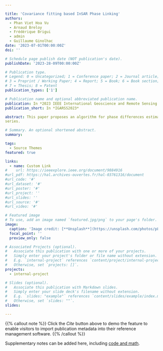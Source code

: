 ```yaml
---

title: 'Covariance fitting based InSAR Phase Linking'
authors:
  - Phan Viet Hoa Vu
  - Arnaud Breloy
  - Frédérique Brigui
  - admin
  - Guillaume Ginolhac
date: '2023-07-01T00:00:00Z'
doi: ''

# Schedule page publish date (NOT publication's date).
publishDate: '2023-28-09T00:00:00Z'

# Publication type.
# Legend: 0 = Uncategorized; 1 = Conference paper; 2 = Journal article;
# 3 = Preprint / Working Paper; 4 = Report; 5 = Book; 6 = Book section;
# 7 = Thesis; 8 = Patent
publication_types: ['1']

# Publication name and optional abbreviated publication name.
publication: In *2023 IEEE International Geoscience and Remote Sensing Symposium*
publication_short: In *IGARSS2023*

abstract: This paper proposes an algorithm for phase differences estimation in multi-temporal InSAR. The proposed approach is based on covariance fitting estimation and the majorization-minimization algorithm. Experiments with Sentinel-1 images of Mexico City demonstrate that the proposed approach compares favorably to the state-of-the-art phase linking (i.e., maximum likelihood-based approaches) when the sample support is low (i.e., when the number of pixels in the multi-look window cannot scale with the number of SAR images). Hence, the proposed approach can improve the spatial resolution of phase difference estimation in case of large SAR image time
series.

# Summary. An optional shortened abstract.
summary: 

tags:
  - Source Themes
featured: true

links:
  - name: Custom Link
#    url: https://ieeexplore.ieee.org/document/9884916
#url_pdf: https://hal.archives-ouvertes.fr/hal-03761316/document
#url_code: '#'
#url_dataset: '#'
#url_poster: '#'
#url_project: ''
#url_slides: ''
#url_source: '#'
#url_video: '#'

# Featured image
# To use, add an image named `featured.jpg/png` to your page's folder.
image:
  caption: 'Image credit: [**Unsplash**](https://unsplash.com/photos/pLCdAaMFLTE)'
  focal_point: ''
  preview_only: false

# Associated Projects (optional).
#   Associate this publication with one or more of your projects.
#   Simply enter your project's folder or file name without extension.
#   E.g. `internal-project` references `content/project/internal-project/index.md`.
#   Otherwise, set `projects: []`.
projects:
  - internal-project

# Slides (optional).
#   Associate this publication with Markdown slides.
#   Simply enter your slide deck's filename without extension.
#   E.g. `slides: "example"` references `content/slides/example/index.md`.
#   Otherwise, set `slides: ""`.
slides:

---
```


{{% callout note %}}
Click the _Cite_ button above to demo the feature to enable visitors to import publication metadata into their reference management software.
{{% /callout %}}

Supplementary notes can be added here, including [code and math](https://wowchemy.com/docs/content/writing-markdown-latex/).

